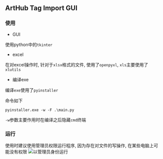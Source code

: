## ArtHub Tag Import GUI


### 使用

- GUI

使用python中的`tkinter`

- excel

在对excel操作时, 针对于`xlsx`格式的文件, 使用了`openpyxl`, `xls`主要使用了`xlutils`

- 编译exe

编译`exe`使用了`pyinstaller`

命令如下
```shell
pyinstaller.exe -w -F .\main.py
```

`-w`参数主要作用时在编译之后隐藏`cmd`终端

### 运行

使用时建议使用管理员权限运行程序, 因为存在对文件的写操作, 在某些电脑上可能没有权限
![以管理员身份运行](https://gitlab.h3d.com.cn/niushuaibing/arthub_tag_import_gui/tree/master/docs/以管理员身份运行.png)